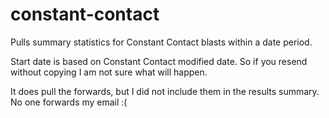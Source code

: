 constant-contact
================

Pulls summary statistics for Constant Contact blasts within a date period.

Start date is based on Constant Contact modified date. So if you resend without copying I am not sure what will happen.

It does pull the forwards, but I did not include them in the results summary. No one forwards my email :(
